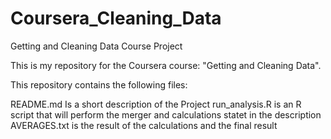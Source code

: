 # Coursera_Cleaning_Data


Getting and Cleaning Data Course Project

This is my repository for the Coursera course: "Getting and Cleaning Data".

This repository contains the following files:

README.md Is a short description of the Project
run_analysis.R is an R script that will perform the merger and calculations statet in the description
AVERAGES.txt is the result of the calculations and the final result
